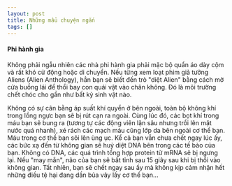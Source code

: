 ```yaml
---
layout: post
title: Những mẩu chuyện ngắn
tags: []
---
```


#### Phi hành gia
Không phải ngẫu nhiên các nhà phi hành gia phải mặc bộ quần áo dày cộm và rất khó cử động hoặc di chuyển. Nếu từng xem loạt phim giả tưởng Aliens (Alien Anthology), hẳn bạn sẽ biết đến trò "diệt Alien" bằng cách mở cửa buồng lái để thổi bay con quái vật vào chân không. Đó là môi trường chết chóc cho gần như bất kỳ sinh vật nào.

Không có sự cân bằng áp suất khí quyển ở bên ngoài, toàn bộ không khí trong lồng ngực bạn sẽ bị rút cạn ra ngoài. Cùng lúc đó, các bọt khí trong máu bạn sẽ bung ra (tương tự các động viên lặn sâu nhưng trồi lên mặt nước quá nhanh), xé rách các mạch máu cũng lớp da bên ngoài cơ thể bạn. Máu trong cơ thể bạn sôi lên ùng ục. Kể cả bạn vẫn chưa chết ngay lúc ấy, các bức xạ đến từ không gian sẽ huỷ diệt DNA bên trong các tế bào của bạn. Không có DNA, các quá trình tổng hợp protein từ mRNA sẽ bị ngưng lại. Nếu "may mắn", não của bạn sẽ bất tỉnh sau 15 giây sau khi bị thổi vào không gian. Tất nhiên, bạn sẽ chết ngay sau ấy mà không kịp cảm nhận hết những điều tệ hại đang dần bủa vây lấy cơ thể bạn...